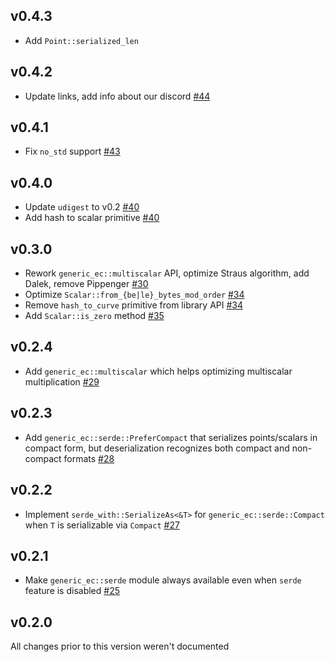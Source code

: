 ## v0.4.3
* Add `Point::serialized_len`

## v0.4.2
* Update links, add info about our discord [#44]

[#44]: https://github.com/LFDT-Lockness/generic-ec/pull/44

## v0.4.1
* Fix `no_std` support [#43]

[#43]: https://github.com/LFDT-Lockness/generic-ec/pull/43

## v0.4.0
* Update `udigest` to v0.2 [#40]
* Add hash to scalar primitive [#40]

[#40]: https://github.com/LFDT-Lockness/generic-ec/pull/40

## v0.3.0
* Rework `generic_ec::multiscalar` API, optimize Straus algorithm, add Dalek, remove
  Pippenger [#30]
* Optimize `Scalar::from_{be|le}_bytes_mod_order` [#34]
* Remove `hash_to_curve` primitive from library API [#34]
* Add `Scalar::is_zero` method [#35]

[#30]: https://github.com/LFDT-Lockness/generic-ec/pull/30
[#34]: https://github.com/LFDT-Lockness/generic-ec/pull/34
[#35]: https://github.com/LFDT-Lockness/generic-ec/pull/35

## v0.2.4
* Add `generic_ec::multiscalar` which helps optimizing multiscalar multiplication [#29]

[#29]: https://github.com/LFDT-Lockness/generic-ec/pull/29

## v0.2.3
* Add `generic_ec::serde::PreferCompact` that serializes points/scalars in compact form,
  but deserialization recognizes both compact and non-compact formats [#28]

[#28]: https://github.com/LFDT-Lockness/generic-ec/pull/28

## v0.2.2
* Implement `serde_with::SerializeAs<&T>` for `generic_ec::serde::Compact` when `T` is
  serializable via `Compact` [#27]

[#27]: https://github.com/LFDT-Lockness/generic-ec/pull/27

## v0.2.1
* Make `generic_ec::serde` module always available even when `serde` feature is disabled [#25]

[#25]: https://github.com/LFDT-Lockness/generic-ec/pull/25

## v0.2.0

All changes prior to this version weren't documented
